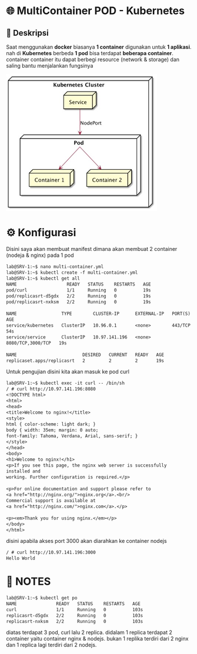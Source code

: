 # 🌐 MultiContainer POD - Kubernetes

## 📘 Deskripsi
Saat menggunakan **docker** biasanya **1 container** digunakan untuk **1 aplikasi**. nah di **Kubernetes** berbeda **1 pod** bisa terdapat **beberapa container**. container container itu dapat berbegi resource (network & storage) dan saling bantu menjalankan fungsinya

![architecture](images/architecture.jpg)

# ⚙️ Konfigurasi
Disini saya akan membuat manifest dimana akan membuat 2 container (nodeja & nginx) pada 1 pod
```
lab@SRV-1:~$ nano multi-container.yml
lab@SRV-1:~$ kubectl create -f multi-container.yml
lab@SRV-1:~$ kubectl get all
NAME                   READY   STATUS    RESTARTS   AGE
pod/curl               1/1     Running   0          19s
pod/replicasrt-d5gdx   2/2     Running   0          19s
pod/replicasrt-nxksm   2/2     Running   0          19s

NAME                 TYPE        CLUSTER-IP      EXTERNAL-IP   PORT(S)             AGE
service/kubernetes   ClusterIP   10.96.0.1       <none>        443/TCP             54s
service/service      ClusterIP   10.97.141.196   <none>        8080/TCP,3000/TCP   19s

NAME                         DESIRED   CURRENT   READY   AGE
replicaset.apps/replicasrt   2         2         2       19s
```
Untuk pengujian disini kita akan masuk ke pod curl
```
lab@SRV-1:~$ kubectl exec -it curl -- /bin/sh
/ # curl http://10.97.141.196:8080
<!DOCTYPE html>
<html>
<head>
<title>Welcome to nginx!</title>
<style>
html { color-scheme: light dark; }
body { width: 35em; margin: 0 auto;
font-family: Tahoma, Verdana, Arial, sans-serif; }
</style>
</head>
<body>
<h1>Welcome to nginx!</h1>
<p>If you see this page, the nginx web server is successfully installed and
working. Further configuration is required.</p>

<p>For online documentation and support please refer to
<a href="http://nginx.org/">nginx.org</a>.<br/>
Commercial support is available at
<a href="http://nginx.com/">nginx.com</a>.</p>

<p><em>Thank you for using nginx.</em></p>
</body>
</html>
```
disini apabila akses port 3000 akan diarahkan ke container nodejs
```
/ # curl http://10.97.141.196:3000
Hello World
```

# 🧠 NOTES
```
lab@SRV-1:~$ kubectl get po
NAME               READY   STATUS    RESTARTS   AGE
curl               1/1     Running   0          103s
replicasrt-d5gdx   2/2     Running   0          103s
replicasrt-nxksm   2/2     Running   0          103s 
```
diatas terdapat 3 pod, curl lalu 2 replica. didalam 1 replica terdapat 2 container yaitu container nginx & nodejs. bukan 1 replika terdiri dari 2 nginx dan 1 replica lagi terdiri dari 2 nodejs. 

